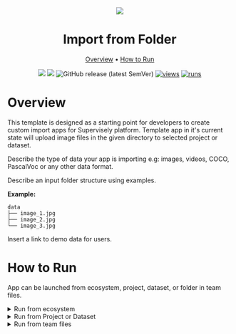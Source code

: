 <div align="center" markdown>

<img src="https://user-images.githubusercontent.com/48913536/207625766-e6f4314a-3b05-427f-9777-539e772c33fa.png"/>

# Import from Folder

<p align="center">
  <a href="#Overview">Overview</a> •
  <a href="#How-to-Run">How to Run</a>
</p>

[![](https://img.shields.io/badge/supervisely-ecosystem-brightgreen)](../../../../supervisely-ecosystem/template-import-from-folder)
[![](https://img.shields.io/badge/slack-chat-green.svg?logo=slack)](https://supervisely.com/slack)
![GitHub release (latest SemVer)](https://img.shields.io/github/v/release/supervisely-ecosystem/template-import-from-folder)
[![views](https://app.supervisely.com/img/badges/views/supervisely-ecosystem/template-import-from-folder.png)](https://supervisely.com)
[![runs](https://app.supervisely.com/img/badges/runs/supervisely-ecosystem/template-import-from-folder.png)](https://supervisely.com)

</div>

# Overview

This template is designed as a starting point for developers to create custom import apps for Supervisely platform.
Template app in it's current state will upload image files in the given directory to selected project or dataset.

Describe the type of data your app is importing e.g: images, videos, COCO, PascalVoc or any other data format.

Describe an input folder structure using examples.

**Example:**

```text
data
├── image_1.jpg
├── image_2.jpg
└── image_3.jpg
```

Insert a link to demo data for users.

# How to Run

App can be launched from ecosystem, project, dataset, or folder in team files.

<details>
<summary>Run from ecosystem</summary>
<br>

Click `Run application` button on the right side of the app page. Modal window will be opened.

<div align="center">
  <img src="https://user-images.githubusercontent.com/48913536/206445665-625df23b-fa16-4c75-a8db-d62e8dae9941.png">
</div>

Choose folder to import in the modal window.

<div align="center">
  <img src="https://user-images.githubusercontent.com/48913536/206445670-d13ad1d2-e6a4-47a0-a729-eb898c28d650.png" width=60%/>
</div>

</details>

<details>
<summary open>Run from Project or Dataset</summary>
<br>

If you want to upload your data to existing Project or Dataset run the application from the context menu of the Project or Dataset.

<div align="center">
  <img src="https://user-images.githubusercontent.com/48913536/206445663-b04f2268-8da1-4f0d-b41a-f2d976431a47.png"/>
</div>

You can upload the folder to drag-and-drop field or you can click on the drag-and-drop field and choose folder from your computer in opened window.

<div align="center">
  <img src="https://user-images.githubusercontent.com/48913536/206445657-374aaa66-e568-4373-bf71-69a6f4f442a0.png" width=60%/>
</div>

</details>

<details>
<summary open>Run from team files</summary>
<br>

Run the application from the context menu of the folder (right mouse button) on Team Files page

<div align="center">
  <img src="https://user-images.githubusercontent.com/48913536/206445676-f5431916-c9d7-4aae-b75a-1a9e64c35767.png"/>
</div>

</details>
